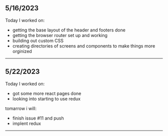 ## 5/16/2023
Today I worked on:
- getting the base layout of the header and footers done
- getting the browser router set up and working
- building out custom CSS
- creating directories of screens and components to make things more orginized
---

## 5/22/2023
Today I worked on:
- got some more react pages done
- looking into starting to use redux

tomarrow i will:
- finish issue #11 and push
- implent redux
---
